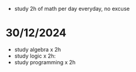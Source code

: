 - study 2h of math per day everyday, no excuse
# 30/12/2024
- study algebra x 2h
- study logic x 2h:
- study programming x 2h